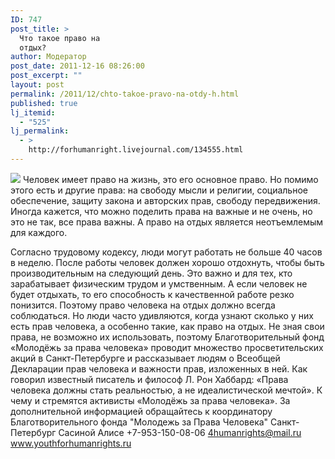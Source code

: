 ```yaml
---
ID: 747
post_title: >
  Что такое право на
  отдых?
author: Модератор
post_date: 2011-12-16 08:26:00
post_excerpt: ""
layout: post
permalink: /2011/12/chto-takoe-pravo-na-otdy-h.html
published: true
lj_itemid:
  - "525"
lj_permalink:
  - >
    http://forhumanright.livejournal.com/134555.html
---
```

<img src="http://cs5338.vk.com/u132145096/132409092/x_5b26039f.jpg" /> Человек имеет право на жизнь, это его основное право. Но помимо этого есть и другие права: на свободу мысли и религии, социальное обеспечение, защиту закона и авторских прав, свободу  передвижения. Иногда кажется, что можно поделить права на важные и не очень, но это не так, все права важны. А право на отдых является неотъемлемым для каждого.

Согласно трудовому кодексу, люди могут работать не больше 40 часов в неделю. После работы человек должен хорошо отдохнуть, чтобы быть производительным на следующий день. Это важно и для тех, кто зарабатывает физическим трудом и умственным. А если человек не будет отдыхать, то его способность к качественной работе резко понизится. Поэтому право человека на отдых должно всегда соблюдаться. 
Но люди часто удивляются, когда узнают сколько у них есть прав человека, а особенно такие, как право на отдых. Не зная свои права, не возможно их использовать, поэтому Благотворительный фонд «Молодёжь за права человека» проводит множество просветительских акций в Санкт-Петербурге и рассказывает людям о Всеобщей Декларации прав человека и важности прав, изложенных в ней. Как говорил известный писатель и философ Л. Рон Хаббард: «Права человека должны стать реальностью, а не идеалистической мечтой». К чему и стремятся активисты «Молодёжь за права человека».
За дополнительной информацией обращайтесь к координатору
Благотворительного фонда
"Молодежь за Права Человека" Санкт-Петербург 
Сасиной Алисе 
+7-953-150-08-06 
4humanrights@mail.ru
www.youthforhumanrights.ru